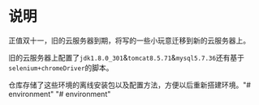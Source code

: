 # 说明

正值双十一，旧的云服务器到期，将写的一些小玩意迁移到新的云服务器上。

旧的云服务器上配置了```jdk1.8.0_301```&```tomcat8.5.71```&```mysql5.7.36```还有基于```selenium+chromeDriver```的脚本。

仓库存储了这些环境的离线安装包以及配置方法，方便以后重新搭建环境。"# environment" 
"# environment" 
